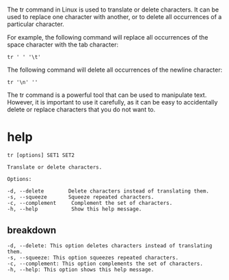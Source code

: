 # 

The tr command in Linux is used to translate or delete characters. It can be used to replace one character with another, or to delete all occurrences of a particular character.

For example, the following command will replace all occurrences of the space character with the tab character:

`tr ' ' '\t'`

The following command will delete all occurrences of the newline character:

`tr '\n' ''`

The tr command is a powerful tool that can be used to manipulate text. However, it is important to use it carefully, as it can be easy to accidentally delete or replace characters that you do not want to.

# help 

```
tr [options] SET1 SET2

Translate or delete characters.

Options:

-d, --delete        Delete characters instead of translating them.
-s, --squeeze       Squeeze repeated characters.
-c, --complement     Complement the set of characters.
-h, --help           Show this help message.
```



## breakdown

```
-d, --delete: This option deletes characters instead of translating them.
-s, --squeeze: This option squeezes repeated characters.
-c, --complement: This option complements the set of characters.
-h, --help: This option shows this help message.
```